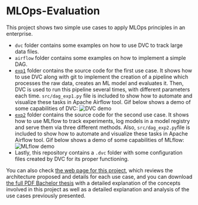 # MLOps-Evaluation

This project shows two simple use cases to apply MLOps principles in an enterprise.  

- `dvc` folder contains some examples on how to use DVC to track large data files.
- `airflow` folder contains some examples on how to implement a simple DAG.
- [`exp1`](https://meridiaz.github.io/MLOps-Evaluation/exp1.html) folder contains the source code for the first use case. It shows how to use DVC along with git to implement the creation of a pipeline which processes the raw data, creates an ML model and evaluates it. Then, DVC is used to run this pipeline several times, with different parameters each time. `src/dag_exp1.py` file is included to show how to automate and visualize these tasks in Apache Airflow tool. Gif below shows a demo of some capabilities of DVC:
![DVC demo](/../gh-pages/assets/images/dvc.gif)
- [`exp2`](https://meridiaz.github.io/MLOps-Evaluation/exp2.html) folder contains the source code for the second use case. It shows how to use MLflow to track experiments, log models in a model registry and serve them via three different methods. Also, `src/dag_exp2.py`file is included to show how to automate and visualize these tasks in Apache Airflow tool. Gif below shows a demo of some capabilities of MLflow:
![MLflow demo](/../gh-pages/assets/images/mlflow.gif) 
- Lastly, this repository contains a `.dvc` folder with some configuration files created by DVC for its proper functioning. 

You can also check [the web page for this project](https://meridiaz.github.io/MLOps-Evaluation/), which reviews the architecture proposed and details for each use case, and you can download [the full PDF Bachelor thesis](/../gh-pages/TFG_Teleco_Meritxell.pdf?raw=true) with a detailed explanation of the concepts involved in this project as well as a detailed explanation and analysis of the use cases previously presented.

